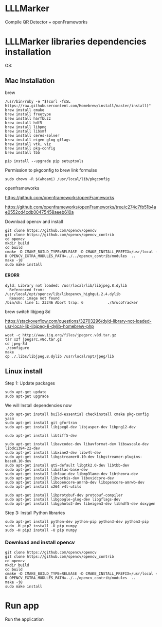 # LLLMarker


Compile QR Detector + openFrameworks

# LLLMarker libraries dependencies installation

OS:

## Mac Installation

brew
````
/usr/bin/ruby -e "$(curl -fsSL https://raw.githubusercontent.com/Homebrew/install/master/install)"
brew install cmake
brew install freetype
brew install harfbuzz
brew install hdf5
brew install libpng
brew install libsmf
brew install ceres-solver
brew install eigen glog gflags
brew install vtk, viz
brew install pkg-config
brew install tbb

pip install --upgrade pip setuptools
````

Permission to pkgconfig to brew link formulas
````
sudo chown -R $(whoami) /usr/local/lib/pkgconfig
````

openframeworks

https://github.com/openframeworks/openFrameworks

https://github.com/openframeworks/openFrameworks/tree/c274c7fb51b4ae0552cd4cdb00475458aeeb610a


Download opencv and install

````
git clone https://github.com/opencv/opencv
git clone https://github.com/opencv/opencv_contrib
cd opencv
mkdir build
cd build
cmake -D CMAKE_BUILD_TYPE=RELEASE -D CMAKE_INSTALL_PREFIX=/usr/local -D OPENCV_EXTRA_MODULES_PATH=../../opencv_contrib/modules  ..
make -j8
sudo make install
````

#### ERORR

````
dyld: Library not loaded: /usr/local/lib/libjpeg.8.dylib
  Referenced from: /usr/local/opt/opencv/lib/libopencv_highgui.2.4.dylib
  Reason: image not found
/bin/sh: line 1: 23246 Abort trap: 6           ./ArucoTracker
````

brew switch libjpeg 8d

https://stackoverflow.com/questions/32703296/dyld-library-not-loaded-usr-local-lib-libjpeg-8-dylib-homebrew-php

````
wget -c http://www.ijg.org/files/jpegsrc.v8d.tar.gz
tar xzf jpegsrc.v8d.tar.gz
cd jpeg-8d
./configure
make
cp ./.libs/libjpeg.8.dylib /usr/local/opt/jpeg/lib
````

## Linux install

Step 1: Update packages

````
sudo apt-get update
sudo apt-get upgrade
````

We will Install dependencies now

````
sudo apt-get install build-essential checkinstall cmake pkg-config yasm
sudo apt-get install git gfortran
sudo apt-get install libjpeg8-dev libjasper-dev libpng12-dev
 
sudo apt-get install libtiff5-dev
 
sudo apt-get install libavcodec-dev libavformat-dev libswscale-dev libdc1394-22-dev
sudo apt-get install libxine2-dev libv4l-dev
sudo apt-get install libgstreamer0.10-dev libgstreamer-plugins-base0.10-dev
sudo apt-get install qt5-default libgtk2.0-dev libtbb-dev
sudo apt-get install libatlas-base-dev
sudo apt-get install libfaac-dev libmp3lame-dev libtheora-dev
sudo apt-get install libvorbis-dev libxvidcore-dev
sudo apt-get install libopencore-amrnb-dev libopencore-amrwb-dev
sudo apt-get install x264 v4l-utils

sudo apt-get install libprotobuf-dev protobuf-compiler
sudo apt-get install libgoogle-glog-dev libgflags-dev
sudo apt-get install libgphoto2-dev libeigen3-dev libhdf5-dev doxygen
````

Step 3: Install Python libraries

````
sudo apt-get install python-dev python-pip python3-dev python3-pip
sudo -H pip2 install -U pip numpy
sudo -H pip3 install -U pip numpy
````

### Download and install opencv

````
git clone https://github.com/opencv/opencv
git clone https://github.com/opencv/opencv_contrib
cd opencv
mkdir build
cd build
cmake -D CMAKE_BUILD_TYPE=RELEASE -D CMAKE_INSTALL_PREFIX=/usr/local -D OPENCV_EXTRA_MODULES_PATH=../../opencv_contrib/modules  ..
make -j8
sudo make install
````


# Run app

Run the application
